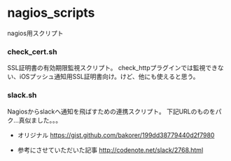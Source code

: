 # nagios_scripts
nagios用スクリプト


### check_cert.sh
SSL証明書の有効期限監視スクリプト。
check_httpプラグインでは監視できない、iOSプッシュ通知用SSL証明書向け。けど、他にも使えると思う。


### slack.sh
Nagiosからslackへ通知を飛ばすための連携スクリプト。
下記URLのものをパク…真似ました。。。

* オリジナル
https://gist.github.com/bakorer/199dd38779440d2f7980

* 参考にさせていただいた記事
http://codenote.net/slack/2768.html
